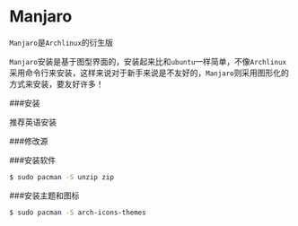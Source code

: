 # Manjaro 

`Manjaro`是`Archlinux`的衍生版 

`Manjaro`安装是基于图型界面的，安装起来比和`ubuntu`一样简单，不像`Archlinux`采用命令行来安装，这样来说对于新手来说是不友好的，`Manjaro`则采用图形化的方式来安装，要友好许多！

###安装

推荐英语安装

###修改源



###安装软件

```bash
$ sudo pacman -S unzip zip 
```

###安装主题和图标

```bash
$ sudo pacman -S arch-icons-themes
```
